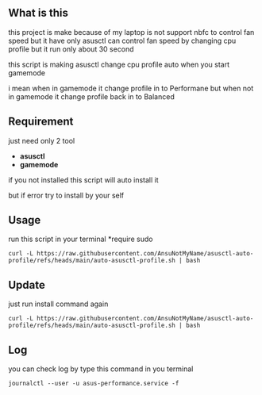 ## What is this
this project is make because of my laptop is not support nbfc to control fan speed but it have only asusctl can control fan speed by changing cpu profile but it run only about 30 second

this script is making asusctl change cpu profile auto when you start gamemode

i mean when in gamemode it change profile in to Performane
but when not in gamemode it change profile back in to Balanced

## Requirement
just need only 2 tool
- **asusctl**
- **gamemode**

if you not installed 
this script will auto install it

but if error try to install by your self

## Usage
run this script in your terminal *require sudo
```
curl -L https://raw.githubusercontent.com/AnsuNotMyName/asusctl-auto-profile/refs/heads/main/auto-asusctl-profile.sh | bash
```

## Update
just run install command again
```
curl -L https://raw.githubusercontent.com/AnsuNotMyName/asusctl-auto-profile/refs/heads/main/auto-asusctl-profile.sh | bash
```

## Log
you can check log by type this command in you terminal
```
journalctl --user -u asus-performance.service -f
```
